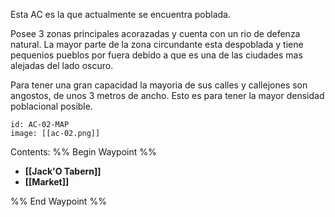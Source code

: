 Esta AC es la que actualmente se encuentra poblada.

Posee 3 zonas principales acorazadas y cuenta con un rio de defenza natural. La mayor parte de la zona circundante esta despoblada y tiene pequenios pueblos por fuera debido a que es una de las ciudades mas alejadas del lado oscuro.

Para tener una gran capacidad la mayoria de sus calles y callejones son angostos, de unos 3 metros de ancho. Esto es para tener la mayor densidad poblacional posible.

```leaflet
id: AC-02-MAP
image: [[ac-02.png]]
```

Contents:
%% Begin Waypoint %%
- **[[Jack'O Tabern]]**
- **[[Market]]**

%% End Waypoint %%
